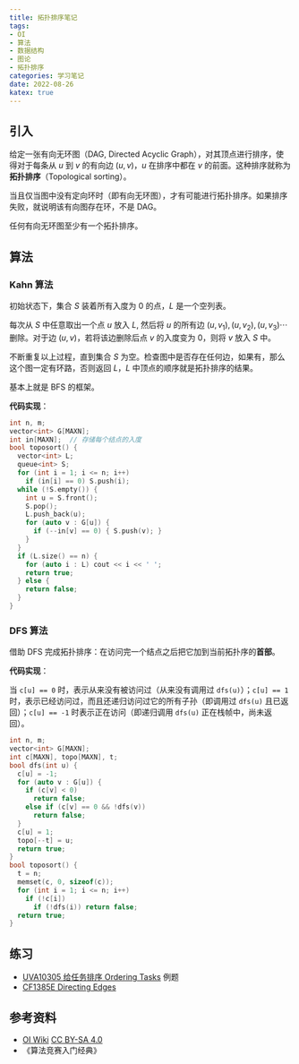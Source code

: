 ```yaml
---
title: 拓扑排序笔记
tags:
- OI
- 算法
- 数据结构
- 图论
- 拓扑排序
categories: 学习笔记
date: 2022-08-26
katex: true
---
```


## 引入

给定一张有向无环图（DAG, Directed Acyclic Graph），对其顶点进行排序，使得对于每条从 $u$ 到 $v$ 的有向边 $(u, v)$，$u$ 在排序中都在 $v$ 的前面。这种排序就称为**拓扑排序**（Topological sorting）。

当且仅当图中没有定向环时（即有向无环图），才有可能进行拓扑排序。如果排序失败，就说明该有向图存在环，不是 DAG。

任何有向无环图至少有一个拓扑排序。

## 算法

### Kahn 算法

初始状态下，集合 $S$ 装着所有入度为 $0$ 的点，$L$ 是一个空列表。

每次从 $S$ 中任意取出一个点 $u$ 放入 $L$, 然后将 $u$ 的所有边 $(u, v_1), (u, v_2), (u, v_3) \cdots$ 删除。对于边 $(u, v)$，若将该边删除后点 $v$ 的入度变为 $0$，则将 $v$ 放入 $S$ 中。

不断重复以上过程，直到集合 $S$ 为空。检查图中是否存在任何边，如果有，那么这个图一定有环路，否则返回 $L$，$L$ 中顶点的顺序就是拓扑排序的结果。

基本上就是 BFS 的框架。

**代码实现**：

```cpp
int n, m;
vector<int> G[MAXN];
int in[MAXN];  // 存储每个结点的入度
bool toposort() {
  vector<int> L;
  queue<int> S;
  for (int i = 1; i <= n; i++)
    if (in[i] == 0) S.push(i);
  while (!S.empty()) {
    int u = S.front();
    S.pop();
    L.push_back(u);
    for (auto v : G[u]) {
      if (--in[v] == 0) { S.push(v); }
    }
  }
  if (L.size() == n) {
    for (auto i : L) cout << i << ' ';
    return true;
  } else {
    return false;
  }
}
```

### DFS 算法

借助 DFS 完成拓扑排序：在访问完一个结点之后把它加到当前拓扑序的**首部**。

**代码实现**：

当 `c[u] == 0` 时，表示从来没有被访问过（从来没有调用过 `dfs(u)`）；`c[u] == 1` 时，表示已经访问过，而且还递归访问过它的所有子孙（即调用过 `dfs(u)` 且已返回）；`c[u] == -1` 时表示正在访问（即递归调用 `dfs(u)` 正在栈帧中，尚未返回）。

```cpp
int n, m;
vector<int> G[MAXN];
int c[MAXN], topo[MAXN], t;
bool dfs(int u) {
  c[u] = -1;
  for (auto v : G[u]) {
    if (c[v] < 0)
      return false;
    else if (c[v] == 0 && !dfs(v))
      return false;
  }
  c[u] = 1;
  topo[--t] = u;
  return true;
}
bool toposort() {
  t = n;
  memset(c, 0, sizeof(c));
  for (int i = 1; i <= n; i++)
    if (!c[i])
      if (!dfs(i)) return false;
  return true;
}
```

## 练习

- [UVA10305 给任务排序 Ordering Tasks](https://www.luogu.com.cn/problem/UVA10305) 例题
- [CF1385E Directing Edges](https://www.luogu.com.cn/problem/CF1385E)

## 参考资料

- [OI Wiki](https://oi-wiki.org/graph/topo) [CC BY-SA 4.0](https://creativecommons.org/licenses/by-sa/4.0/deed.zh)
- 《算法竞赛入门经典》

